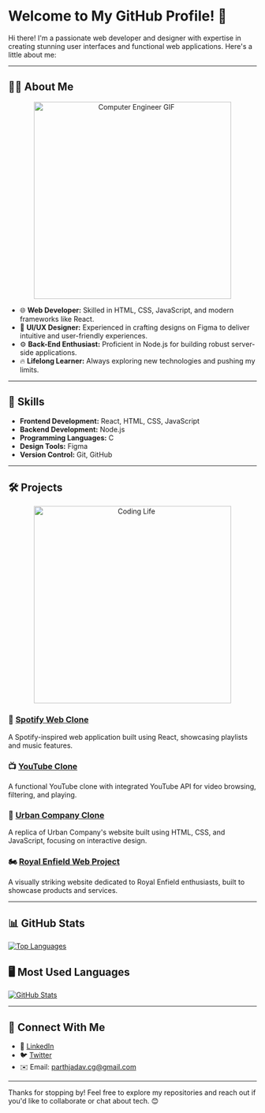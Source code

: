 # Welcome to My GitHub Profile! 👋

Hi there! I'm a passionate web developer and designer with expertise in creating stunning user interfaces and functional web applications. Here's a little about me:

---

## 🧑‍💻 About Me

<p align="center">
  <img src="https://media.giphy.com/media/L8K62iTDkzGX6/giphy.gif" alt="Computer Engineer GIF" width="400" />
</p> 

- 🌐 **Web Developer:** Skilled in HTML, CSS, JavaScript, and modern frameworks like React.
- 🎨 **UI/UX Designer:** Experienced in crafting designs on Figma to deliver intuitive and user-friendly experiences.
- ⚙️ **Back-End Enthusiast:** Proficient in Node.js for building robust server-side applications.
- 🔥 **Lifelong Learner:** Always exploring new technologies and pushing my limits.

---

## 🚀 Skills

- **Frontend Development:** React, HTML, CSS, JavaScript
- **Backend Development:** Node.js
- **Programming Languages:** C
- **Design Tools:** Figma
- **Version Control:** Git, GitHub

---

## 🛠 Projects

<p align="center">
  <img src="https://media.giphy.com/media/qgQUggAC3Pfv687qPC/giphy.gif" alt="Coding Life" width="400" />
</p>

### 🎵 [Spotify Web Clone](#)
A Spotify-inspired web application built using React, showcasing playlists and music features.

### 📺 [YouTube Clone](#)
A functional YouTube clone with integrated YouTube API for video browsing, filtering, and playing.

### 🛒 [Urban Company Clone](#)
A replica of Urban Company's website built using HTML, CSS, and JavaScript, focusing on interactive design.

### 🏍️ [Royal Enfield Web Project](#)
A visually striking website dedicated to Royal Enfield enthusiasts, built to showcase products and services.

---

## 📊 GitHub Stats

[![Top Languages](https://github-readme-stats.vercel.app/api/top-langs/?username=PARTH-JADAV20&layout=compact&theme=highcontrast&border_color=00000000)](https://github.com/PARTH-JADAV20)<br>

## 🖥️ Most Used Languages 
[![GitHub Stats](https://github-readme-stats.vercel.app/api?username=PARTH-JADAV20&show_icons=true&theme=highcontrast&border_color=00000000)](https://github.com/PARTH-JADAV20)

---

## 📢 Connect With Me

- 💼 [LinkedIn](https://www.linkedin.com/in/jadav-parth/)
- 🐦 [Twitter](https://x.com/Parthjadav_2004)
- ✉️ Email: parthjadav.cg@gmail.com

---

Thanks for stopping by! Feel free to explore my repositories and reach out if you'd like to collaborate or chat about tech. 😊
